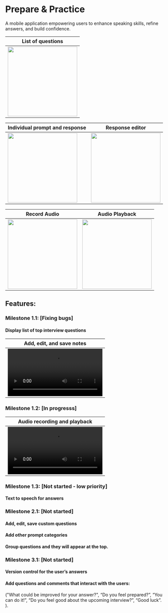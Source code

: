 # Prepare & Practice
A mobile application empowering users to enhance speaking skills, refine answers, and build confidence. 

| List of questions |
| - |
| <img src="https://github.com/monaWantsSomeTea/interviewPersonalHelper/assets/134556820/55b50f69-7371-4f56-9da6-0859e0d5ea23" width="220"> |

| Individual prompt and response | Response editor |  
| - | - |
| <img src="https://github.com/monaWantsSomeTea/interviewPersonalHelper/assets/134556820/1216aded-a0ca-496e-9d0e-38ff49d9d5d5" width="220"> | <img src="https://github.com/monaWantsSomeTea/interviewPersonalHelper/assets/134556820/d6a0a273-4e60-4992-9ba0-a70f57d579f0" width="220"> |

| Record Audio | Audio Playback |
| - | - |
| <img src="https://github.com/monaWantsSomeTea/interviewPersonalHelper/assets/134556820/04170566-8335-42da-a14d-ee8e3021e974" width="220"> | <img src="https://github.com/monaWantsSomeTea/interviewPersonalHelper/assets/134556820/cee47f67-2ff4-40a0-8f36-ad2daaca1ac4" width="220"> |

## Features:

### Milestone 1.1: [Fixing bugs]
#### Display list of top interview questions
| Add, edit, and save notes |
|-|
|<video src="https://github.com/monaWantsSomeTea/interviewPersonalHelper/assets/134556820/4a51b1a9-6e72-4199-94b0-8e9597999930" width="300">|

### Milestone 1.2: [In progresss]
| Audio recording and playback |
| - |
|<video src="https://github.com/monaWantsSomeTea/interviewPersonalHelper/assets/134556820/59af788e-92f7-4d7f-909f-ca9ce690754b" width="300">|

### Milestone 1.3: [Not started - low priority]
#### Text to speech for answers

### Milestone 2.1: [Not started]
#### Add, edit, save custom questions
#### Add other prompt categories
#### Group questions and they will appear at the top. 

### Milestone 3.1: [Not started]
#### Version control for the user’s answers
#### Add questions and comments that interact with the users: 
("What could be improved for your answer?", “Do you feel prepared?”, “You can do it!”, “Do you feel good about the upcoming interview?”, “Good luck”. ). 



